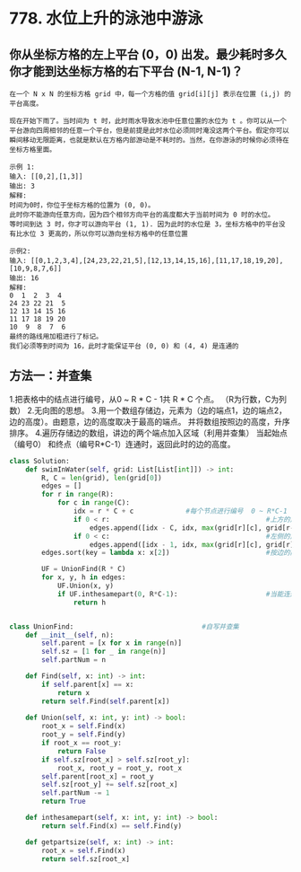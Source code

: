 # 778. 水位上升的泳池中游泳
## 你从坐标方格的左上平台 (0，0) 出发。最少耗时多久你才能到达坐标方格的右下平台 (N-1, N-1)？
    在一个 N x N 的坐标方格 grid 中，每一个方格的值 grid[i][j] 表示在位置 (i,j) 的平台高度。

    现在开始下雨了。当时间为 t 时，此时雨水导致水池中任意位置的水位为 t 。你可以从一个平台游向四周相邻的任意一个平台，但是前提是此时水位必须同时淹没这两个平台。假定你可以瞬间移动无限距离，也就是默认在方格内部游动是不耗时的。当然，在你游泳的时候你必须待在坐标方格里面。

    示例 1:
    输入: [[0,2],[1,3]]
    输出: 3
    解释:
    时间为0时，你位于坐标方格的位置为 (0, 0)。
    此时你不能游向任意方向，因为四个相邻方向平台的高度都大于当前时间为 0 时的水位。
    等时间到达 3 时，你才可以游向平台 (1, 1). 因为此时的水位是 3，坐标方格中的平台没有比水位 3 更高的，所以你可以游向坐标方格中的任意位置

    示例2:
    输入: [[0,1,2,3,4],[24,23,22,21,5],[12,13,14,15,16],[11,17,18,19,20],[10,9,8,7,6]]
    输出: 16
    解释:
    0  1  2  3  4
    24 23 22 21  5
    12 13 14 15 16
    11 17 18 19 20
    10  9  8  7  6
    最终的路线用加粗进行了标记。
    我们必须等到时间为 16，此时才能保证平台 (0, 0) 和 (4, 4) 是连通的

## 方法一：并查集
1.把表格中的结点进行编号，从0 ~ R * C - 1共 R * C 个点。 （R为行数，C为列数）
2.无向图的思想。
3.用一个数组存储边，元素为（边的端点1，边的端点2， 边的高度）。由题意，边的高度取决于最高的端点。
并将数组按照边的高度，升序排序。
4.遍历存储边的数组，讲边的两个端点加入区域（利用并查集）
当起始点（编号0） 和终点（编号R*C-1）连通时，返回此时的边的高度。

```python
class Solution:
    def swimInWater(self, grid: List[List[int]]) -> int:
        R, C = len(grid), len(grid[0])
        edges = []
        for r in range(R):
            for c in range(C):
                idx = r * C + c             #每个节点进行编号  0 ~ R*C-1
                if 0 < r:                                       #上方的点
                    edges.append([idx - C, idx, max(grid[r][c], grid[r-1][c])])     #边的高度取决有最高的一个端点
                if 0 < c:                                       #左侧的点
                    edges.append([idx - 1, idx, max(grid[r][c], grid[r][c-1])])
        edges.sort(key = lambda x: x[2])                        #按边的高度升序排序

        UF = UnionFind(R * C)
        for x, y, h in edges:
            UF.Union(x, y)
            if UF.inthesamepart(0, R*C-1):                      #当能连通的时候，ok了
                return h


class UnionFind:                                #自写并查集
    def __init__(self, n):
        self.parent = [x for x in range(n)]
        self.sz = [1 for _ in range(n)]
        self.partNum = n

    def Find(self, x: int) -> int:
        if self.parent[x] == x:
            return x
        return self.Find(self.parent[x])
    
    def Union(self, x: int, y: int) -> bool:
        root_x = self.Find(x)
        root_y = self.Find(y)
        if root_x == root_y:
            return False
        if self.sz[root_x] > self.sz[root_y]:
            root_x, root_y = root_y, root_x
        self.parent[root_x] = root_y
        self.sz[root_y] += self.sz[root_x]
        self.partNum -= 1
        return True

    def inthesamepart(self, x: int, y: int) -> bool:
        return self.Find(x) == self.Find(y)

    def getpartsize(self, x: int) -> int:
        root_x = self.Find(x)
        return self.sz[root_x]
```